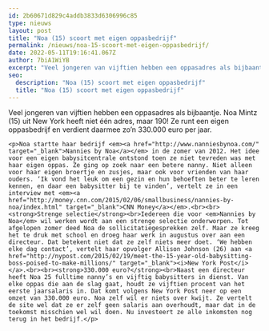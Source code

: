 ```yaml
---
id: 2b60671d829c4addb3833d6306996c85
type: nieuws
layout: post
title: "Noa (15) scoort met eigen oppasbedrijf"
permalink: /nieuws/noa-15-scoort-met-eigen-oppasbedrijf/
date: 2022-05-11T19:16:41.067Z
author: 7biA1WiYB
excerpt: "Veel jongeren van vijftien hebben een oppasadres als bijbaantje. Noa Mintz (15) uit New York heeft niet één adres, maar 190! Ze runt een eigen oppasbedrijf en verdient daarmee zo’n 330.000 euro per jaar.  "
seo:
  description: "Noa (15) scoort met eigen oppasbedrijf"
  title: "Noa (15) scoort met eigen oppasbedrijf"
---
```

Veel jongeren van vijftien hebben een oppasadres als bijbaantje. Noa Mintz (15) uit New York heeft niet één adres, maar 190! Ze runt een eigen oppasbedrijf en verdient daarmee zo’n 330.000 euro per jaar.  

    <p>Noa startte haar bedrijf <em><a href="http://www.nanniesbynoa.com/" target="_blank">Nannies by Noa</a></em> in de zomer van 2012. Het idee voor een eigen babysitcentrale ontstond toen ze niet tevreden was met haar eigen oppas. Ze ging op zoek naar een betere nanny. Niet alleen voor haar eigen broertje en zusjes, maar ook voor vrienden van haar ouders. ‘Ik vond het leuk om een gezin en hun behoeften beter te leren kennen, en daar een babysitter bij te vinden’, vertelt ze in een interview met <em><a href="http://money.cnn.com/2015/02/06/smallbusiness/nannies-by-noa/index.html" target="_blank">CNN Money</a></em>.<br><br><strong>Strenge selectie</strong><br>Iedereen die voor <em>Nannies by Noa</em> wil werken wordt aan een strenge selectie onderworpen. Tot afgelopen zomer deed Noa de sollicitatiegesprekken zelf. Maar ze kreeg het te druk met school en droeg haar werk in augustus over aan een directeur. Dat betekent niet dat ze zelf niets meer doet. ‘We hebben elke dag contact’, vertelt haar opvolger Allison Johnson (26) aan <a href="http://nypost.com/2015/02/19/meet-the-15-year-old-babysitting-boss-poised-to-make-millions/" target="_blank"><i>New York Post</i></a>.<br><br><strong>330.000 euro?</strong><br>Naast een directeur heeft Noa 25 fulltime nanny’s en vijftig babysitters in dienst. Van elke oppas die aan de slag gaat, houdt ze vijftien procent van het eerste jaarsalaris in. Dat komt volgens New York Post neer op een omzet van 330.000 euro. Noa zelf wil er niets over kwijt. Ze vertelt de site wel dat ze er zelf geen salaris aan overhoudt, maar dat in de toekomst misschien wel wil doen. Nu investeert ze alle inkomsten nog terug in het bedrijf.</p>  
